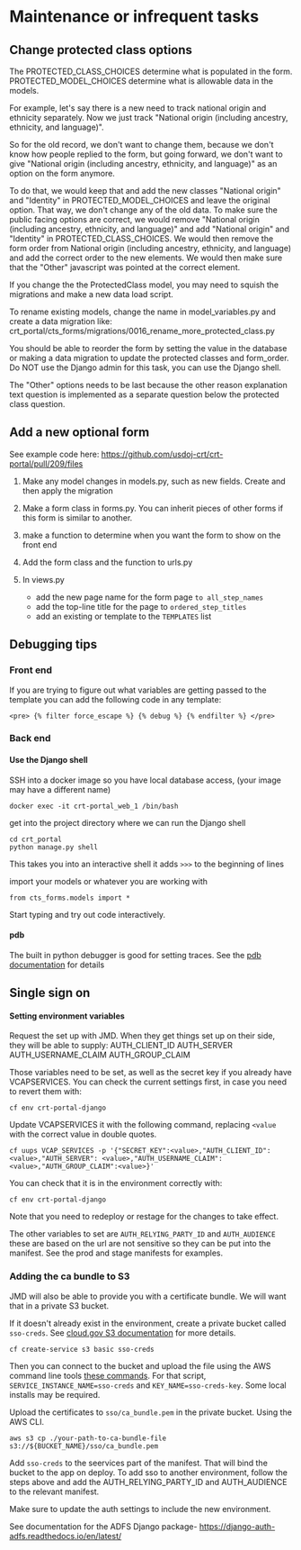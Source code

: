 # Maintenance or infrequent tasks

## Change protected class options

The PROTECTED_CLASS_CHOICES determine what is populated in the form. PROTECTED_MODEL_CHOICES determine what is allowable data in the models.

For example, let's say there is a new need to track national origin and ethnicity separately. Now we just track "National origin (including ancestry, ethnicity, and language)".

So for the old record, we don't want to change them, because we don't know how people replied to the form, but going forward, we don't want to give "National origin (including ancestry, ethnicity, and language)" as an option on the form anymore.

To do that, we would keep that and add the new classes "National origin" and "Identity" in PROTECTED_MODEL_CHOICES and leave the original option. That way, we don't change any of the old data. To make sure the public facing options are correct, we would remove "National origin (including ancestry, ethnicity, and language)" and add "National origin" and "Identity" in PROTECTED_CLASS_CHOICES. We would then remove the form order from National origin (including ancestry, ethnicity, and language) and add the correct order to the new elements. We would then make sure that the "Other" javascript was pointed at the correct element.

If you change the the ProtectedClass model, you may need to squish the migrations and make a new data load script.

To rename existing models, change the name in model_variables.py and create a data migration like: crt_portal/cts_forms/migrations/0016_rename_more_protected_class.py

You should be able to reorder the form by setting the value in the database or making a data migration to update the protected classes and form_order. Do NOT use the Django admin for this task, you can use the Django shell.

The "Other" options needs to be last because the other reason explanation text question is implemented as a separate question below the protected class question.


## Add a new optional form
See example code here: https://github.com/usdoj-crt/crt-portal/pull/209/files

1) Make any model changes in models.py, such as new fields. Create and then apply the migration

2) Make a form class in forms.py. You can inherit pieces of other forms if this form is similar to another.

3) make a function to determine when you want the form to show on the front end

4) Add the form class and the function to urls.py

5) In views.py
    - add the new page name for the form page `to all_step_names`
    - add the top-line title for the page to `ordered_step_titles`
    - add an existing or template to the `TEMPLATES` list

## Debugging tips

### Front end
If you are trying to figure out what variables are getting passed to the template you can add the following code in any template:

    <pre> {% filter force_escape %} {% debug %} {% endfilter %} </pre>

### Back end
#### Use the Django shell
SSH into a docker image so you have local database access, (your image may have a different name)

    docker exec -it crt-portal_web_1 /bin/bash

get into the project directory where we can run the Django shell

    cd crt_portal
    python manage.py shell

This takes you into an interactive shell it adds `>>>` to the beginning of lines

import your models or whatever you are working with

    from cts_forms.models import *

Start typing and try out code interactively.

#### pdb
The built in python debugger is good for setting traces.
See the [pdb documentation](https://docs.python.org/3.8/library/pdb.html) for details

## Single sign on
#### Setting environment variables
Request the set up with JMD. When they get things set up on their side, they will be able to supply:
    AUTH_CLIENT_ID
    AUTH_SERVER
    AUTH_USERNAME_CLAIM
    AUTH_GROUP_CLAIM

Those variables need to be set, as well as the secret key if you already have VCAPSERVICES. You can check the current settings first, in case you need to revert them with:

    cf env crt-portal-django

Update VCAPSERVICES it with the following command, replacing `<value` with the correct value in double quotes.

    cf uups VCAP_SERVICES -p '{"SECRET_KEY":<value>,"AUTH_CLIENT_ID":<value>,"AUTH_SERVER": <value>,"AUTH_USERNAME_CLAIM":<value>,"AUTH_GROUP_CLAIM":<value>}'

You can check that it is in the environment correctly with:

    cf env crt-portal-django

Note that you need to redeploy or restage for the changes to take effect.

The other variables to set are `AUTH_RELYING_PARTY_ID` and `AUTH_AUDIENCE` these are based on the url are not sensitive so they can be put into the manifest. See the prod and stage manifests for examples.

### Adding the ca bundle to S3

JMD will also be able to provide you with a certificate bundle. We will want that in a private S3 bucket.

If it doesn't already exist in the environment, create a private bucket called `sso-creds`. See [cloud.gov S3 documentation](https://cloud.gov/docs/services/s3/) for more details.

    cf create-service s3 basic sso-creds

Then you can connect to the bucket and upload the file using the AWS command line tools [these commands](https://cloud.gov/docs/services/s3/#using-the-s3-credentials). For that script, `SERVICE_INSTANCE_NAME=sso-creds` and
`KEY_NAME=sso-creds-key`. Some local installs may be required.

Upload the certificates to `sso/ca_bundle.pem` in the private bucket. Using the AWS CLI.

    aws s3 cp ./your-path-to-ca-bundle-file s3://${BUCKET_NAME}/sso/ca_bundle.pem

Add `sso-creds` to the seervices part of the manifest. That will bind the bucket to the app on deploy. To add sso to another environment, follow the steps above and add the AUTH_RELYING_PARTY_ID and AUTH_AUDIENCE to the relevant manifest.

Make sure to update the auth settings to include the new environment.

See documentation for the ADFS Django package- https://django-auth-adfs.readthedocs.io/en/latest/
